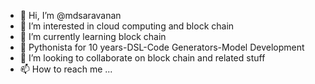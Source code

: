 - 👋 Hi, I’m @mdsaravanan
- 👀 I’m interested in cloud computing and block chain
- 🌱 I’m currently learning block chain 
- :running: Pythonista for 10 years-DSL-Code Generators-Model Development
- 💞️ I’m looking to collaborate on block chain and related stuff
- 📫 How to reach me ...

<!---
mdsaravanan/mdsaravanan is a ✨ special ✨ repository because its `README.md` (this file) appears on your GitHub profile.
You can click the Preview link to take a look at your changes.
--->
